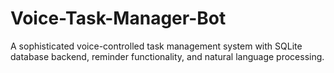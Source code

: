 # Voice-Task-Manager-Bot
A sophisticated voice-controlled task management system with SQLite database backend, reminder functionality, and natural language processing.
